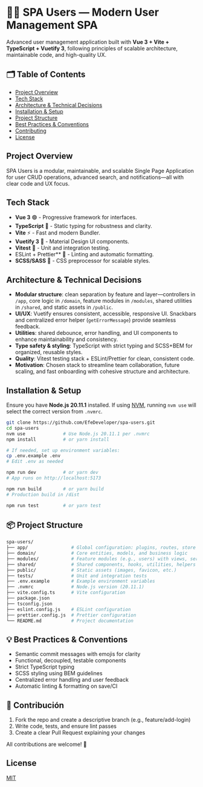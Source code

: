 # 🧑‍💻 SPA Users — Modern User Management SPA

Advanced user management application built with **Vue 3 + Vite + TypeScript + Vuetify 3**, following principles of scalable architecture, maintainable code, and high-quality UX.

## 🗂️ Table of Contents

- [Project Overview](#project-overview)
- [Tech Stack](#tech-stack)
- [Architecture & Technical Decisions](#architecture--technical-decisions)
- [Installation & Setup](#installation--setup)
- [Project Structure](#project-structure)
- [Best Practices & Conventions](#best-practices--conventions)
- [Contributing](#contributing)
- [License](#license)

## Project Overview

SPA Users is a modular, maintainable, and scalable Single Page Application for user CRUD operations, advanced search, and notifications—all with clear code and UX focus.

## Tech Stack

- **Vue 3** 🟢 - Progressive framework for interfaces.
- **TypeScript** 🔵 - Static typing for robustness and clarity.
- **Vite** ⚡️ - Fast and modern Bundler.
- **Vuetify 3** 🎨 - Material Design UI components.
- **Vitest** 🧪 - Unit and integration testing.
- ESLint + Prettier\*\* 🧹 - Linting and automatic formatting.
- **SCSS/SASS** 🎨 - CSS preprocessor for scalable styles.

## Architecture & Technical Decisions

- **Modular structure**: clean separation by feature and layer—controllers in `/app`, core logic in `/domain`, feature modules in `/modules`, shared utilities in `/shared`, and static assets in `/public`.
- **UI/UX**: Vuetify ensures consistent, accessible, responsive UI. Snackbars and centralized error helper (`getErrorMessage`) provide seamless feedback.
- **Utilities**: shared debounce, error handling, and UI components to enhance maintainability and consistency.
- **Type safety & styling**: TypeScript with strict typing and SCSS+BEM for organized, reusable styles.
- **Quality**: Vitest testing stack + ESLint/Prettier for clean, consistent code.
- **Motivation**: Chosen stack to streamline team collaboration, future scaling, and fast onboarding with cohesive structure and architecture.

## Installation & Setup

Ensure you have **Node.js 20.11.1** installed. If using [NVM](https://github.com/nvm-sh/nvm), running `nvm use` will select the correct version from `.nvmrc`.

```bash
git clone https://github.com/EfeDeveloper/spa-users.git
cd spa-users
nvm use              # Use Node.js 20.11.1 per .nvmrc
npm install          # or yarn install

# If needed, set up environment variables:
cp .env.example .env
# Edit .env as needed

npm run dev          # or yarn dev
# App runs on http://localhost:5173

npm run build        # or yarn build
# Production build in /dist

npm run test         # or yarn test
```

## 📦 Project Structure

```bash
spa-users/
├── app/                # Global configuration: plugins, routes, store setup
├── domain/             # Core entities, models, and business logic
├── modules/            # Feature modules (e.g., users) with views, services, store, components
├── shared/             # Shared components, hooks, utilities, helpers (debounce, error handling)
├── public/             # Static assets (images, favicon, etc.)
├── tests/              # Unit and integration tests
├── .env.example        # Example environment variables
├── .nvmrc              # Node.js version (20.11.1)
├── vite.config.ts      # Vite configuration
├── package.json
├── tsconfig.json
├── eslint.config.js    # ESLint configuration
├── prettier.config.js  # Prettier configuration
└── README.md           # Project documentation
```

## 💡 Best Practices & Conventions

- Semantic commit messages with emojis for clarity
- Functional, decoupled, testable components
- Strict TypeScript typing
- SCSS styling using BEM guidelines
- Centralized error handling and user feedback
- Automatic linting & formatting on save/CI

## 🤝 Contribución

1. Fork the repo and create a descriptive branch (e.g., feature/add-login)
2. Write code, tests, and ensure lint passes
3. Create a clear Pull Request explaining your changes

All contributions are welcome! 🚀

## License
[MIT](LICENSE)
